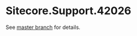 # Sitecore.Support.42026

See [master branch](https://github.com/sitecoresupport/Sitecore.Support.42026) for details.